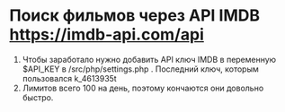 # Поиск фильмов через API IMDB https://imdb-api.com/api 

1. Чтобы заработало нужно добавить API ключ IMDB в переменную $API_KEY в /src/php/settings.php . Последний ключ, которым пользовался k_4613935t
2. Лимитов всего 100 на день, поэтому кончаются они довольно быстро.
